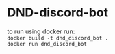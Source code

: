 # DND-discord-bot
to run using docker run: <br>
`docker build -t dnd_discord_bot .` <br>
`docker run dnd_discord_bot`
